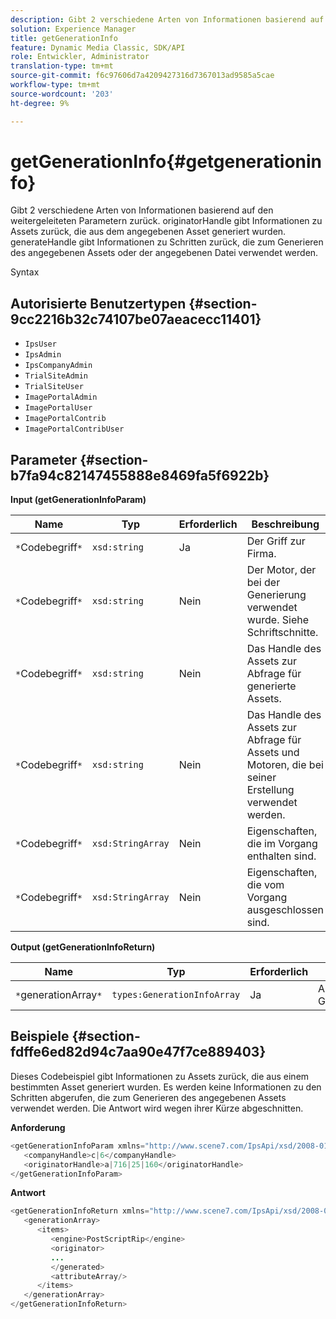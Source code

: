 ```yaml
---
description: Gibt 2 verschiedene Arten von Informationen basierend auf den weitergeleiteten Parametern zurück. originatorHandle gibt Informationen zu Assets zurück, die aus dem angegebenen Asset generiert wurden. generateHandle gibt Informationen zu Schritten zurück, die zum Generieren des angegebenen Assets oder der angegebenen Datei verwendet werden.
solution: Experience Manager
title: getGenerationInfo
feature: Dynamic Media Classic, SDK/API
role: Entwickler, Administrator
translation-type: tm+mt
source-git-commit: f6c97606d7a4209427316d7367013ad9585a5cae
workflow-type: tm+mt
source-wordcount: '203'
ht-degree: 9%

---
```



# getGenerationInfo{#getgenerationinfo}

Gibt 2 verschiedene Arten von Informationen basierend auf den weitergeleiteten Parametern zurück. originatorHandle gibt Informationen zu Assets zurück, die aus dem angegebenen Asset generiert wurden. generateHandle gibt Informationen zu Schritten zurück, die zum Generieren des angegebenen Assets oder der angegebenen Datei verwendet werden.

Syntax

## Autorisierte Benutzertypen {#section-9cc2216b32c74107be07aeacecc11401}

* `IpsUser`
* `IpsAdmin`
* `IpsCompanyAdmin`
* `TrialSiteAdmin`
* `TrialSiteUser`
* `ImagePortalAdmin`
* `ImagePortalUser`
* `ImagePortalContrib`
* `ImagePortalContribUser`

## Parameter {#section-b7fa94c82147455888e8469fa5f6922b}

**Input (getGenerationInfoParam)**

| Name | Typ | Erforderlich | Beschreibung |
|---|---|---|---|
| `*`Codebegriff`*` | `xsd:string` | Ja | Der Griff zur Firma. |
| `*`Codebegriff`*` | `xsd:string` | Nein | Der Motor, der bei der Generierung verwendet wurde. Siehe Schriftschnitte. |
| `*`Codebegriff`*` | `xsd:string` | Nein | Das Handle des Assets zur Abfrage für generierte Assets. |
| `*`Codebegriff`*` | `xsd:string` | Nein | Das Handle des Assets zur Abfrage für Assets und Motoren, die bei seiner Erstellung verwendet werden. |
| `*`Codebegriff`*` | `xsd:StringArray` | Nein | Eigenschaften, die im Vorgang enthalten sind. |
| `*`Codebegriff`*` | `xsd:StringArray` | Nein | Eigenschaften, die vom Vorgang ausgeschlossen sind. |

**Output (getGenerationInfoReturn)**

| Name | Typ | Erforderlich | Beschreibung |
|---|---|---|---|
| `*`generationArray`*` | `types:GenerationInfoArray` | Ja | Array von Generierungsinformationen. |

## Beispiele {#section-fdffe6ed82d94c7aa90e47f7ce889403}

Dieses Codebeispiel gibt Informationen zu Assets zurück, die aus einem bestimmten Asset generiert wurden. Es werden keine Informationen zu den Schritten abgerufen, die zum Generieren des angegebenen Assets verwendet werden. Die Antwort wird wegen ihrer Kürze abgeschnitten.

**Anforderung**

```java
<getGenerationInfoParam xmlns="http://www.scene7.com/IpsApi/xsd/2008-01-15">
   <companyHandle>c|6</companyHandle>
   <originatorHandle>a|716|25|160</originatorHandle>
</getGenerationInfoParam>
```

**Antwort**

```java
<getGenerationInfoReturn xmlns="http://www.scene7.com/IpsApi/xsd/2008-01-15">
   <generationArray>
      <items>
         <engine>PostScriptRip</engine>
         <originator>
         ...
         </generated>
         <attributeArray/>
      </items>
   </generationArray>
</getGenerationInfoReturn>
```

